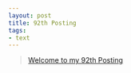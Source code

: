 ```yaml
---
layout: post
title: 92th Posting
tags: 
- text
---
```


> [Welcome to my 92th Posting](https://janghan-kor.tistory.com/472)
